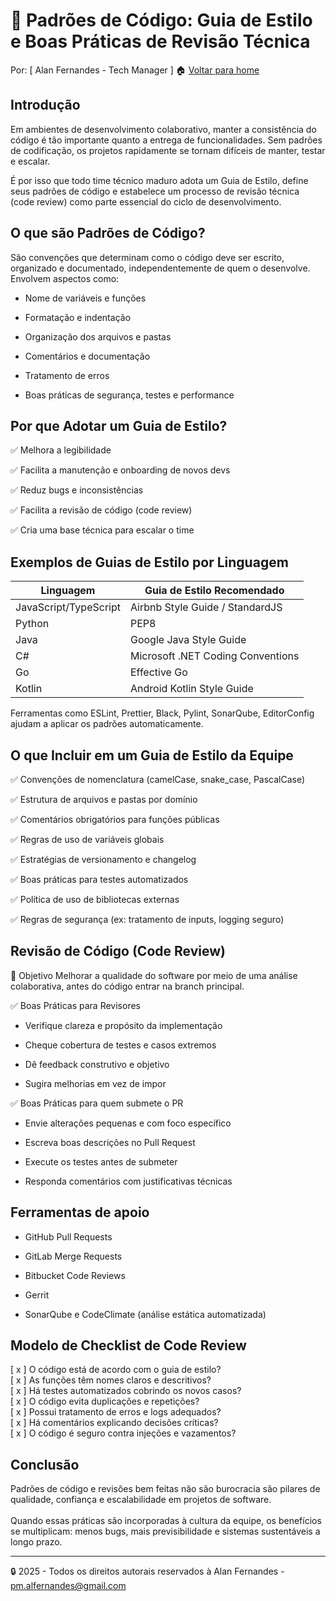 # 🧹 Padrões de Código: Guia de Estilo e Boas Práticas de Revisão Técnica
Por: [ Alan Fernandes - Tech Manager ] :house: [Voltar para home](https://github.com/af-tech-manager/portfolio/blob/main/README.md)

## Introdução
Em ambientes de desenvolvimento colaborativo, manter a consistência do código é tão importante quanto a entrega de funcionalidades. Sem padrões de codificação, os projetos rapidamente se tornam difíceis de manter, testar e escalar.

É por isso que todo time técnico maduro adota um Guia de Estilo, define seus padrões de código e estabelece um processo de revisão técnica (code review) como parte essencial do ciclo de desenvolvimento.

## O que são Padrões de Código?
São convenções que determinam como o código deve ser escrito, organizado e documentado, independentemente de quem o desenvolve. Envolvem aspectos como:

- Nome de variáveis e funções

- Formatação e indentação

- Organização dos arquivos e pastas

- Comentários e documentação

- Tratamento de erros

- Boas práticas de segurança, testes e performance

## Por que Adotar um Guia de Estilo?
✅ Melhora a legibilidade 

✅ Facilita a manutenção e onboarding de novos devs 

✅ Reduz bugs e inconsistências 

✅ Facilita a revisão de código (code review) 

✅ Cria uma base técnica para escalar o time

## Exemplos de Guias de Estilo por Linguagem
| Linguagem             | Guia de Estilo Recomendado        |
| --------------------- | --------------------------------- |
| JavaScript/TypeScript | Airbnb Style Guide / StandardJS   |
| Python                | PEP8                              |
| Java                  | Google Java Style Guide           |
| C#                    | Microsoft .NET Coding Conventions |
| Go                    | Effective Go                      |
| Kotlin                | Android Kotlin Style Guide        |

Ferramentas como ESLint, Prettier, Black, Pylint, SonarQube, EditorConfig ajudam a aplicar os padrões automaticamente.

## O que Incluir em um Guia de Estilo da Equipe
✅ Convenções de nomenclatura (camelCase, snake_case, PascalCase)

✅ Estrutura de arquivos e pastas por domínio

✅ Comentários obrigatórios para funções públicas

✅ Regras de uso de variáveis globais

✅ Estratégias de versionamento e changelog

✅ Boas práticas para testes automatizados

✅ Política de uso de bibliotecas externas

✅ Regras de segurança (ex: tratamento de inputs, logging seguro)

## Revisão de Código (Code Review)
🎯 Objetivo
Melhorar a qualidade do software por meio de uma análise colaborativa, antes do código entrar na branch principal.

✅ Boas Práticas para Revisores
- Verifique clareza e propósito da implementação

- Cheque cobertura de testes e casos extremos

- Dê feedback construtivo e objetivo

- Sugira melhorias em vez de impor

✅ Boas Práticas para quem submete o PR
- Envie alterações pequenas e com foco específico

- Escreva boas descrições no Pull Request

- Execute os testes antes de submeter

- Responda comentários com justificativas técnicas

## Ferramentas de apoio
- GitHub Pull Requests

- GitLab Merge Requests

- Bitbucket Code Reviews

- Gerrit

- SonarQube e CodeClimate (análise estática automatizada)

## Modelo de Checklist de Code Review
[ x ] O código está de acordo com o guia de estilo? \
[ x ] As funções têm nomes claros e descritivos? \
[ x ] Há testes automatizados cobrindo os novos casos? \
[ x ] O código evita duplicações e repetições? \
[ x ] Possui tratamento de erros e logs adequados? \
[ x ] Há comentários explicando decisões críticas? \
[ x ] O código é seguro contra injeções e vazamentos?

## Conclusão
Padrões de código e revisões bem feitas não são burocracia são pilares de qualidade, confiança e escalabilidade em projetos de software. \
\
Quando essas práticas são incorporadas à cultura da equipe, os benefícios se multiplicam: menos bugs, mais previsibilidade e sistemas sustentáveis a longo prazo.

---
:lock: 2025 - Todos os direitos autorais reservados à Alan Fernandes - pm.alfernandes@gmail.com

